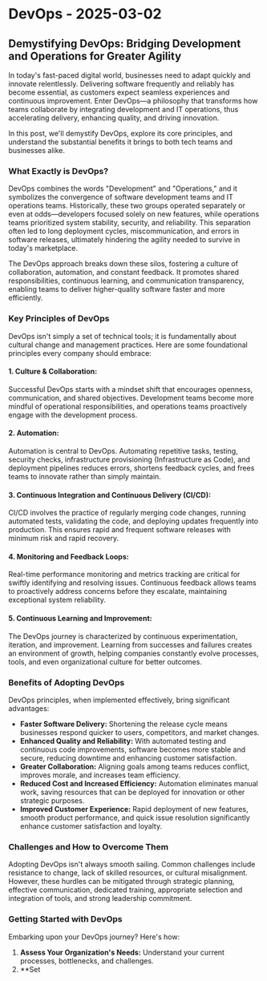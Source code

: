# DevOps - 2025-03-02

## Demystifying DevOps: Bridging Development and Operations for Greater Agility

In today's fast-paced digital world, businesses need to adapt quickly and innovate relentlessly. Delivering software frequently and reliably has become essential, as customers expect seamless experiences and continuous improvement. Enter DevOps—a philosophy that transforms how teams collaborate by integrating development and IT operations, thus accelerating delivery, enhancing quality, and driving innovation.

In this post, we'll demystify DevOps, explore its core principles, and understand the substantial benefits it brings to both tech teams and businesses alike.

### What Exactly is DevOps?

DevOps combines the words "Development" and "Operations," and it symbolizes the convergence of software development teams and IT operations teams. Historically, these two groups operated separately or even at odds—developers focused solely on new features, while operations teams prioritized system stability, security, and reliability. This separation often led to long deployment cycles, miscommunication, and errors in software releases, ultimately hindering the agility needed to survive in today's marketplace.

The DevOps approach breaks down these silos, fostering a culture of collaboration, automation, and constant feedback. It promotes shared responsibilities, continuous learning, and communication transparency, enabling teams to deliver higher-quality software faster and more efficiently.

### Key Principles of DevOps

DevOps isn't simply a set of technical tools; it is fundamentally about cultural change and management practices. Here are some foundational principles every company should embrace:

#### 1. **Culture & Collaboration:**
Successful DevOps starts with a mindset shift that encourages openness, communication, and shared objectives. Development teams become more mindful of operational responsibilities, and operations teams proactively engage with the development process.

#### 2. **Automation:**
Automation is central to DevOps. Automating repetitive tasks, testing, security checks, infrastructure provisioning (Infrastructure as Code), and deployment pipelines reduces errors, shortens feedback cycles, and frees teams to innovate rather than simply maintain.

#### 3. **Continuous Integration and Continuous Delivery (CI/CD):**
CI/CD involves the practice of regularly merging code changes, running automated tests, validating the code, and deploying updates frequently into production. This ensures rapid and frequent software releases with minimum risk and rapid recovery.

#### 4. **Monitoring and Feedback Loops:**
Real-time performance monitoring and metrics tracking are critical for swiftly identifying and resolving issues. Continuous feedback allows teams to proactively address concerns before they escalate, maintaining exceptional system reliability.

#### 5. **Continuous Learning and Improvement:**
The DevOps journey is characterized by continuous experimentation, iteration, and improvement. Learning from successes and failures creates an environment of growth, helping companies constantly evolve processes, tools, and even organizational culture for better outcomes.

### Benefits of Adopting DevOps

DevOps principles, when implemented effectively, bring significant advantages:

- **Faster Software Delivery:** Shortening the release cycle means businesses respond quicker to users, competitors, and market changes.
- **Enhanced Quality and Reliability:** With automated testing and continuous code improvements, software becomes more stable and secure, reducing downtime and enhancing customer satisfaction.
- **Greater Collaboration:** Aligning goals among teams reduces conflict, improves morale, and increases team efficiency.
- **Reduced Cost and Increased Efficiency:** Automation eliminates manual work, saving resources that can be deployed for innovation or other strategic purposes.
- **Improved Customer Experience:** Rapid deployment of new features, smooth product performance, and quick issue resolution significantly enhance customer satisfaction and loyalty.

### Challenges and How to Overcome Them

Adopting DevOps isn't always smooth sailing. Common challenges include resistance to change, lack of skilled resources, or cultural misalignment. However, these hurdles can be mitigated through strategic planning, effective communication, dedicated training, appropriate selection and integration of tools, and strong leadership commitment.

### Getting Started with DevOps

Embarking upon your DevOps journey? Here's how:

1. **Assess Your Organization's Needs:** Understand your current processes, bottlenecks, and challenges.
2. **Set